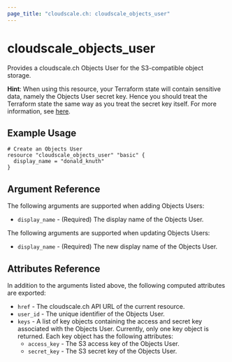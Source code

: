 ```yaml
---
page_title: "cloudscale.ch: cloudscale_objects_user"
---
```


# cloudscale\_objects\_user

Provides a cloudscale.ch Objects User for the S3-compatible object storage.

**Hint**: When using this resource, your Terraform state will contain sensitive data, namely the Objects User secret
key. Hence you should treat the Terraform state the same way as you treat the secret key itself. For more
information, see <a href="/docs/state/sensitive-data.html">here</a>.

## Example Usage

```hcl
# Create an Objects User
resource "cloudscale_objects_user" "basic" {
  display_name = "donald_knuth"
}
```

## Argument Reference

The following arguments are supported when adding Objects Users:

* `display_name` - (Required) The display name of the Objects User.

The following arguments are supported when updating Objects Users:

* `display_name` - (Required) The new display name of the Objects User.

## Attributes Reference

In addition to the arguments listed above, the following computed attributes are exported:

* `href` - The cloudscale.ch API URL of the current resource.
* `user_id` - The unique identifier of the Objects User.
* `keys` - A list of key objects containing the access and secret key associated with the Objects User. Currently, only one key object is returned. Each key object has the following attributes:
  * `access_key` - The S3 access key of the Objects User.
  * `secret_key` - The S3 secret key of the Objects User.

